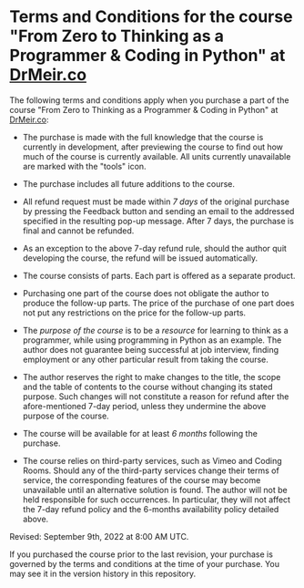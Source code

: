 # Terms and Conditions for the course "From Zero to Thinking as a Programmer & Coding in Python" at [DrMeir.co](https:://DrMeir.co/#/)

The following terms and conditions apply when you purchase a part of the course "From Zero to Thinking as a Programmer & Coding in Python" at [DrMeir.co](https:://DrMeir.co/#/):

* The purchase is made with the full knowledge that the course is currently in development, after previewing the course to find out how much of the course is currently available. All units currently unavailable are marked with the "tools" icon.

* The purchase includes all future additions to the course.

* All refund request must be made within *7 days* of the original purchase by pressing the Feedback button and sending an email to the addressed specified in the resulting pop-up message. After 7 days, the purchase is final and cannot be refunded.

* As an exception to the above 7-day refund rule, should the author quit developing the course, the refund will be issued automatically.

* The course consists of parts. Each part is offered as a separate product. 

* Purchasing one part of the course does not obligate the author to produce the follow-up parts. The price of the purchase of one part does not put any restrictions on the price for the follow-up parts.

* The *purpose of the course* is to be a *resource* for learning to think as a programmer, while using programming in Python as an example. The author does not guarantee being successful at job interview, finding employment or any other particular result from taking the course.

* The author reserves the right to make changes to the title, the scope and the table of contents to the course without changing its stated purpose. Such changes will not constitute a reason for refund after the afore-mentioned 7-day period, unless they undermine the above purpose of the course.

* The course will be available for at least *6 months* following the purchase.

* The course relies on third-party services, such as Vimeo and Coding Rooms. Should any of the third-party services change their terms of service, the corresponding features of the course may become unavailable until an alternative solution is found. The author will not be held responsible for such occurrences. In particular, they will not affect the 7-day refund policy and the 6-months availability policy detailed above.

Revised: September 9th, 2022 at 8:00 AM UTC.

If you purchased the course prior to the last revision, your purchase is governed by the terms and conditions at the time of your purchase. You may see it in the version history in this repository. 
